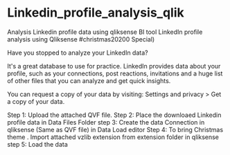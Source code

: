 # Linkedin_profile_analysis_qlik
Analysis Linkedin profile data using qliksense BI tool
LinkedIn profile analysis using Qliksense #christmas20200  Special)



Have you stopped to analyze your LinkedIn data?



It's a great database to use for practice. LinkedIn provides data about your profile, such as your connections, post reactions, invitations and a huge list of other files that you can analyze and get quick insights.



You can request a copy of your data by visiting: Settings and privacy > Get a copy of your data.

Step 1: Upload the attached QVF file.
Step 2: Place the downloaed Linkedin profile data in Data Files Folder
step 3: Create the data Connection in qliksense (Same as QVF file) in Data Load editor
Step 4: To bring Christmas theme . Import attached vzlib extension from extension folder in qliksense
step 5: Load the data
